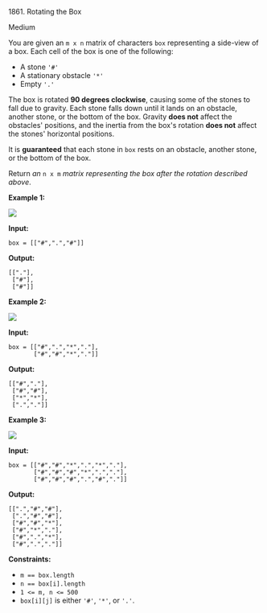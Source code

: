 1861\. Rotating the Box

Medium

You are given an `m x n` matrix of characters `box` representing a side-view of a box. Each cell of the box is one of the following:

*   A stone `'#'`
*   A stationary obstacle `'*'`
*   Empty `'.'`

The box is rotated **90 degrees clockwise**, causing some of the stones to fall due to gravity. Each stone falls down until it lands on an obstacle, another stone, or the bottom of the box. Gravity **does not** affect the obstacles' positions, and the inertia from the box's rotation **does not** affect the stones' horizontal positions.

It is **guaranteed** that each stone in `box` rests on an obstacle, another stone, or the bottom of the box.

Return _an_ `n x m` _matrix representing the box after the rotation described above_.

**Example 1:**

![](https://assets.leetcode.com/uploads/2021/04/08/rotatingtheboxleetcodewithstones.png)

**Input:**

    box = [["#",".","#"]]

**Output:**

    [["."], 
     ["#"], 
     ["#"]]

**Example 2:**

![](https://assets.leetcode.com/uploads/2021/04/08/rotatingtheboxleetcode2withstones.png)

**Input:**

    box = [["#",".","*","."], 
           ["#","#","*","."]]

**Output:**

    [["#","."], 
     ["#","#"], 
     ["*","*"], 
     [".","."]]

**Example 3:**

![](https://assets.leetcode.com/uploads/2021/04/08/rotatingtheboxleetcode3withstone.png)

**Input:**

    box = [["#","#","*",".","*","."], 
           ["#","#","#","*",".","."], 
           ["#","#","#",".","#","."]]

**Output:**

    [[".","#","#"], 
     [".","#","#"], 
     ["#","#","*"], 
     ["#","*","."], 
     ["#",".","*"], 
     ["#",".","."]]

**Constraints:**

*   `m == box.length`
*   `n == box[i].length`
*   `1 <= m, n <= 500`
*   `box[i][j]` is either `'#'`, `'*'`, or `'.'`.
